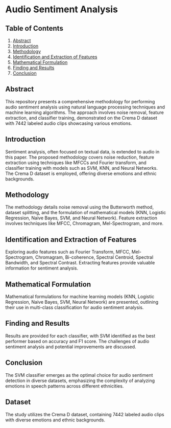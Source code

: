 # Audio Sentiment Analysis

## Table of Contents

1. [Abstract](#Abstract)
2. [Introduction](#Introduction)
3. [Methodology](#Methodology)
4. [Identification and Extraction of Features](#Identification-and-Extraction-of-Features)
5. [Mathematical Formulation](#Mathematical-Formulation)
6. [Finding and Results](#Finding-and-Results)
7. [Conclusion](#Conclusion)

## Abstract
This repository presents a comprehensive methodology for performing audio sentiment analysis using natural language processing techniques and machine learning algorithms. The approach involves noise removal, feature extraction, and classifier training, demonstrated on the Crema D dataset with 7442 labeled audio clips showcasing various emotions.

## Introduction
Sentiment analysis, often focused on textual data, is extended to audio in this paper. The proposed methodology covers noise reduction, feature extraction using techniques like MFCCs and Fourier transform, and classifier training with models such as SVM, KNN, and Neural Networks. The Crema D dataset is employed, offering diverse emotions and ethnic backgrounds.

## Methodology
The methodology details noise removal using the Butterworth method, dataset splitting, and the formulation of mathematical models (KNN, Logistic Regression, Naive Bayes, SVM, and Neural Network). Feature extraction involves techniques like MFCC, Chromagram, Mel-Spectrogram, and more.

## Identification and Extraction of Features
Exploring audio features such as Fourier Transform, MFCC, Mel-Spectrogram, Chromagram, Bi-coherence, Spectral Centroid, Spectral Bandwidth, and Spectral Contrast. Extracting features provide valuable information for sentiment analysis.

## Mathematical Formulation
Mathematical formulations for machine learning models (KNN, Logistic Regression, Naive Bayes, SVM, Neural Network) are presented, outlining their use in multi-class classification for audio sentiment analysis.

## Finding and Results
Results are provided for each classifier, with SVM identified as the best performer based on accuracy and F1 score. The challenges of audio sentiment analysis and potential improvements are discussed.

## Conclusion
The SVM classifier emerges as the optimal choice for audio sentiment detection in diverse datasets, emphasizing the complexity of analyzing emotions in speech patterns across different ethnicities.

## Dataset
The study utilizes the Crema D dataset, containing 7442 labeled audio clips with diverse emotions and ethnic backgrounds.
